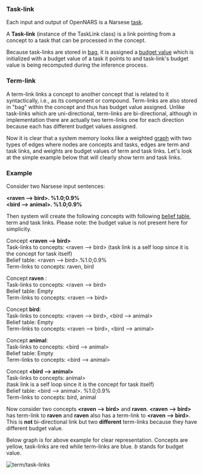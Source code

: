 
### Task-link

Each input and output of OpenNARS is a Narsese [task](https://github.com/opennars/opennars/wiki/Task-and-Belief). 

A **Task-link** (instance of the TaskLink class) is a link pointing from a concept to a task that can be processed in the concept.

Because task-links are stored in [bag](https://github.com/opennars/opennars/wiki/Memory-Overview#bag-data-structure), it is assigned a [budget value](https://github.com/opennars/opennars/wiki/Budget-Value) which is initialized with a budget value of a task it points to and task-link's budget value is being recomputed during the inference process. 

### Term-link

A term-link links a concept to another concept that is related to it syntactically, i.e., as its component or compound. Term-links are also stored in "bag" within the concept and thus has budget value assigned. Unlike task-links which are uni-directional, term-links are bi-directional, although in implementation there are actually two term-links one for each direction because each has different budget values assigned.

Now it is clear that a system memory looks like a weighted [graph](https://en.wikipedia.org/wiki/Graph_(discrete_mathematics)) with two types of edges where nodes are concepts and tasks, edges are term and task links, and weights are budget values of term and task links. Let's look at the simple example below that will clearly show term and task links. 

### Example

Consider two Narsese input sentences:

**<raven --> bird>. %1.0;0.9%**<br/>
**<bird --> animal>. %1.0;0.9%**<br/>

Then system will create the following concepts with following [belief table](https://github.com/opennars/opennars/wiki/Data-structure-for-evidential-basis,-beliefs-and-goals), term and task links. Please note: the budget value is not present here for simplicity.

Concept **<raven --> bird>** <br/>
Task-links to concepts: <raven --> bird> (task link is a self loop since it is the concept for task itself) <br/>
Belief table: <raven --> bird>.%1.0;0.9% <br/>
Term-links to concepts: raven, bird <br/>

Concept **raven** : <br/>
Task-links to concepts: <raven --> bird> <br/>
Belief table: Empty <br/>
Term-links to concepts: <raven --> bird> <br/>

Concept **bird**: <br/>
Task-links to concepts: <raven --> bird>, <bird --> animal> <br/>
Belief table: Empty <br/>
Term-links to concepts: <raven --> bird>, <bird --> animal> <br/>

Concept **animal**:<br/>
Task-links to concepts: <bird --> animal> <br/>
Belief table: Empty <br/>
Term-links to concepts: <bird --> animal> <br/>

Concept **<bird --> animal>** <br/>
Task-links to concepts: <bird--> animal> <br/> (task link is a self loop since it is the concept for task itself) <br/>
Belief table: <bird --> animal>. %1.0;0.9% <br/>
Term-links to concepts: bird, animal <br/>

Now consider two concepts **<raven --> bird>** and **raven**. **<raven --> bird>** has term-link to **raven** and **raven** also has a term-link to **<raven --> bird>**. This is **not** bi-directional link but two **different** term-links because they have different budget value. 

Below graph is for above example for clear representation. Concepts are yellow, task-links are red while term-links are blue. _b_ stands for budget value.

![term/task-links](https://user-images.githubusercontent.com/24262360/54265915-ba7b8900-454c-11e9-985a-cedc2d15bba1.png)